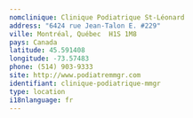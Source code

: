 ```yaml
---
nomclinique: Clinique Podiatrique St-Léonard
address: "6424 rue Jean-Talon E. #229"
ville: Montréal, Québec  H1S 1M8
pays: Canada
latitude: 45.591408
longitude: -73.57483
phone: (514) 903-9333
site: http://www.podiatremmgr.com
identifiant: clinique-podiatrique-mmgr
type: location
i18nlanguage: fr
---
```

